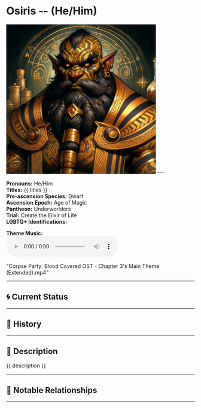 # Osiris  --  (He/Him)

<!-- Optional  -->
<img src="Osiris.jpg" alt="Osiris" style="width:400px;"/>
---

**Pronouns:** He/Him  
**Titles:** {{ titles }}  
**Pre-ascension Species:** Dwarf  
**Ascension Epoch:** Age of Magic  
**Pantheon:** Underworlders  
**Trial:** Create the Elixir of Life  
**LGBTQ+ Identifications:**   


**Theme Music:**  
<audio controls>
  <source src="Osiris | Corpse Party: Blood Covered OST - Chapter 3's Main Theme (Extended).mp4" type="audio/mpeg">
  Your browser does not support the audio element.
</audio>

"Corpse Party: Blood Covered OST - Chapter 3's Main Theme (Extended).mp4"

---

## 🌀 Current Status


---

## 📜 History


---

## 🧠 Description
{{ description }}

---

## 🧩 Notable Relationships

---
